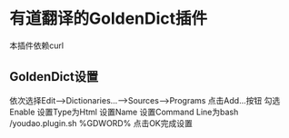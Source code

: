 # 有道翻译的GoldenDict插件
本插件依赖curl
## GoldenDict设置
依次选择Edit-->Dictionaries...-->Sources-->Programs
点击Add...按钮
勾选Enable
设置Type为Html
设置Name
设置Command Line为bash <path>/youdao.plugin.sh %GDWORD%
点击OK完成设置
